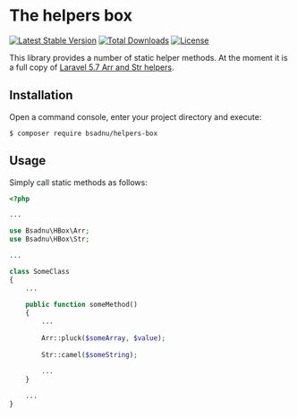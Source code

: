The helpers box
===============================

[![Latest Stable Version](https://poser.pugx.org/bsadnu/helpers-box/v/stable)](https://packagist.org/packages/bsadnu/helpers-box) 
[![Total Downloads](https://poser.pugx.org/bsadnu/helpers-box/downloads)](https://packagist.org/packages/bsadnu/helpers-box) 
[![License](https://poser.pugx.org/bsadnu/helpers-box/license)](https://packagist.org/packages/bsadnu/helpers-box)

This library provides a number of static helper methods. At the moment it is a full copy of [Laravel 5.7 Arr and Str helpers](https://laravel.com/docs/5.7/helpers).

## Installation

Open a command console, enter your project directory and execute:

```console
$ composer require bsadnu/helpers-box
```

## Usage

Simply call static methods as follows:

```php
<?php

...

use Bsadnu\HBox\Arr;
use Bsadnu\HBox\Str;

...

class SomeClass
{
    ...
    
    public function someMethod()
    {
        ...
        
        Arr::pluck($someArray, $value);
        
        Str::camel($someString);
        
        ...
    }

    ...
}
```

